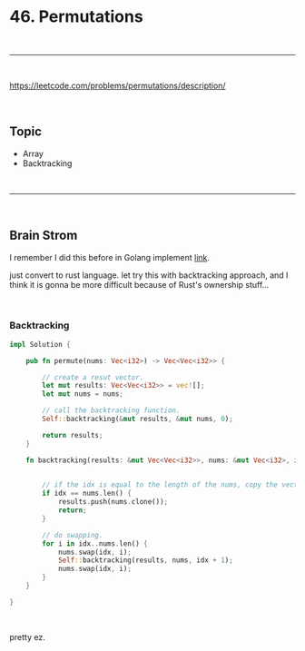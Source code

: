 # 46.  Permutations

<br>

---

<br>

https://leetcode.com/problems/permutations/description/

<br>

## Topic

* Array
* Backtracking


<br>

---

<br>

## Brain Strom

I remember I did this before in Golang implement [link](https://github.com/Johnny1110/GO_LeetCode_Journey/tree/main/bonus/permutation).

just convert to rust language. let try this with backtracking approach, and I think it is gonna be more difficult because of Rust's ownership stuff...

<br>

### Backtracking

```rust
impl Solution {

    pub fn permute(nums: Vec<i32>) -> Vec<Vec<i32>> {

        // create a resut vector.
        let mut results: Vec<Vec<i32>> = vec![];
        let mut nums = nums;

        // call the backtracking function.
        Self::backtracking(&mut results, &mut nums, 0);

        return results;
    }

    fn backtracking(results: &mut Vec<Vec<i32>>, nums: &mut Vec<i32>, idx: usize) {
        

        // if the idx is equal to the length of the nums, copy the vector to the results and return.
        if idx == nums.len() {
            results.push(nums.clone());
            return;
        }

        // do swapping.
        for i in idx..nums.len() {
            nums.swap(idx, i);
            Self::backtracking(results, nums, idx + 1);
            nums.swap(idx, i);
        }
    }

}
```

<br>

pretty ez.